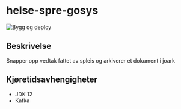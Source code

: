 # helse-spre-gosys
![Bygg og deploy](https://github.com/navikt/helse-spre-gosys/workflows/Bygg%20og%20deploy/badge.svg)

## Beskrivelse
Snapper opp vedtak fattet av spleis og arkiverer et dokument i joark

## Kjøretidsavhengigheter

* JDK 12
* Kafka
